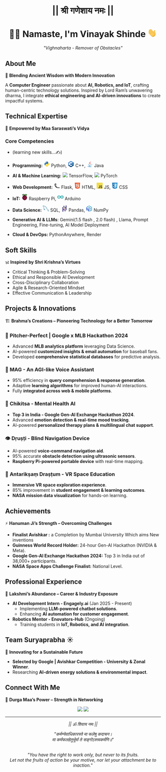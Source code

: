<div align="center">
  <h1>|| श्री गणेशाय नमः ||</h1>
  <h1>
    🙏🏻 Namaste, I'm <strong>Vinayak Shinde</strong>
    <img src="https://raw.githubusercontent.com/ABSphreak/ABSphreak/master/gifs/Hi.gif" width="30px">
  </h1>
  <p><em>"Vighnaharta - Remover of Obstacles"</em></p>
</div>

## About Me
🚩 **Blending Ancient Wisdom with Modern Innovation**

A **Computer Engineer** passionate about **AI, Robotics, and IoT**, crafting human-centric technology solutions. Inspired by Lord Ram’s unwavering dharma, I integrate **ethical engineering and AI-driven innovations** to create impactful systems.

## Technical Expertise
🦋 **Empowered by Maa Saraswati’s Vidya**

### Core Competencies
- (learning new skills...✍️)
- **Programming:** <img src="https://raw.githubusercontent.com/devicons/devicon/master/icons/python/python-original.svg" width="20"/> Python, <img src="https://raw.githubusercontent.com/devicons/devicon/master/icons/cplusplus/cplusplus-original.svg" width="20"/> C++, <img src="https://raw.githubusercontent.com/devicons/devicon/master/icons/java/java-original.svg" width="20"/> Java

- **AI & Machine Learning:** <img src="https://www.vectorlogo.zone/logos/tensorflow/tensorflow-icon.svg" width="20"/> TensorFlow, <img src="https://www.vectorlogo.zone/logos/pytorch/pytorch-icon.svg" width="20"/> PyTorch

- **Web Development:** <img src="https://raw.githubusercontent.com/devicons/devicon/master/icons/flask/flask-original.svg" width="20"/> Flask, <img src="https://raw.githubusercontent.com/devicons/devicon/master/icons/html5/html5-original.svg" width="20"/> HTML, <img src="https://raw.githubusercontent.com/devicons/devicon/master/icons/javascript/javascript-original.svg" width="20"/> JS, <img src="https://raw.githubusercontent.com/devicons/devicon/master/icons/css3/css3-original.svg" width="20"/> CSS

- **IoT:** <img src="https://raw.githubusercontent.com/devicons/devicon/master/icons/raspberrypi/raspberrypi-original.svg" width="20"/> Raspberry Pi, <img src="https://raw.githubusercontent.com/devicons/devicon/master/icons/arduino/arduino-original.svg" width="20"/> Arduino

- **Data Science:** <img src="https://raw.githubusercontent.com/devicons/devicon/master/icons/mysql/mysql-original.svg" width="20"/> SQL, <img src="https://raw.githubusercontent.com/devicons/devicon/master/icons/pandas/pandas-original.svg" width="20"/> Pandas, <img src="https://raw.githubusercontent.com/devicons/devicon/master/icons/numpy/numpy-original.svg" width="20"/> NumPy
- **Generative AI & LLMs**: Gemini(1.5 flash , 2.0 flash) , Llama, Prompt Engineering, Fine-tuning, AI Model Deployment
- **Cloud & DevOps:** PythonAnywhere, Render
## Soft Skills
🕉️ **Inspired by Shri Krishna’s Virtues**
- Critical Thinking & Problem-Solving
- Ethical and Responsible AI Development
- Cross-Disciplinary Collaboration
- Agile & Research-Oriented Mindset
- Effective Communication & Leadership

## Projects & Innovations
🏗️ **Brahma’s Creations – Pioneering Technology for a Better Tomorrow**

### 🎯 **Pitcher-Perfect | Google x MLB Hackathon 2024**
- Advanced **MLB analytics platform** leveraging Data Science.
- AI-powered **customized insights & email automation** for baseball fans.
- Developed **comprehensive statistical databases** for predictive analysis.

### 🧠 **MAG - An AGI-like Voice Assistant**
- 95% efficiency in **query comprehension & response generation**.
- Adaptive **learning algorithms** for improved human-AI interactions.
- Fully **integrated across web & mobile platforms**.

### 💫 **Chikitsa - Mental Health AI**
- **Top 3 in India - Google Gen-AI Exchange Hackathon 2024**.
- Advanced **emotion detection & real-time mood tracking**.
- AI-powered **personalized therapy plans & multilingual chat support**.

### 👁️ **Dṛuṣṭi - Blind Navigation Device**
- AI-powered **voice-command navigation aid**.
- 95% accurate **obstacle detection using ultrasonic sensors**.
- **Raspberry Pi-powered portable device** with real-time mapping.

### 🌌 **Antarikṣaṃ Draṣṭum - VR Space Education**
- **Immersive VR space exploration experience**.
- 85% improvement in **student engagement & learning outcomes**.
- **NASA mission data visualization** for hands-on learning.

## Achievements
⚡ **Hanuman Ji’s Strength – Overcoming Challenges**
- **Finalist Avishkar :** 
a Completion by Mumbai University Which aims New inventions 
- **Guinness World Record Holder:** 24-hour Gen-AI Hackathon (NVIDIA & Meta).
- **Google Gen-AI Exchange Hackathon 2024:** Top 3 in India out of 38,000+ participants.
- **NASA Space Apps Challenge Finalist:** National Level.

## Professional Experience
🎁 **Lakshmi’s Abundance – Career & Industry Exposure**
- **AI Development Intern - Engagely.ai** (Jan 2025 - Present)
  - Implementing **LLM-powered chatbot solutions**.
  - Enhancing **AI automation for customer engagement**.
- **Robotics Mentor - Enovators-Hub** (Ongoing)
  - Training students in **IoT, Robotics, and AI integration**.

## Team Suryaprabha ☀️
🚀 **Innovating for a Sustainable Future**
- **Selected by Google | Avishkar Competition - University & Zonal Winner**.
- Researching **AI-driven energy solutions & environmental impact**.

## Connect With Me
🔱 **Durga Maa’s Power – Strength in Networking**

<div align="center">
  <a href="https://www.linkedin.com/in/vinayak-shinde-1aa968223/"><img src="https://img.shields.io/badge/-LinkedIn-blue?style=flat-square&logo=Linkedin&logoColor=white"/></a>
  <a href="mailto:shindevinayak233@gmail.com"><img src="https://img.shields.io/badge/-Email-red?style=flat-square&logo=Gmail&logoColor=white"/></a>


</div>

---
<div align="center">
   <em>|| ॐ शिवाय नमः ||</em>

   <br>

 <em>"कर्मण्येवाधिकारस्ते मा फलेषु कदाचन।</em>
   <br>
   <em>मा कर्मफलहेतुर्भूर्मा ते सङ्गोऽस्त्वकर्मणि॥</em>"
   <br><br>

   <em>"You have the right to work only, but never to its fruits.</em>
   <br>
   <em>Let not the fruits of action be your motive, nor let your attachment be to inaction.</em>"
   <br>
 
</div>




